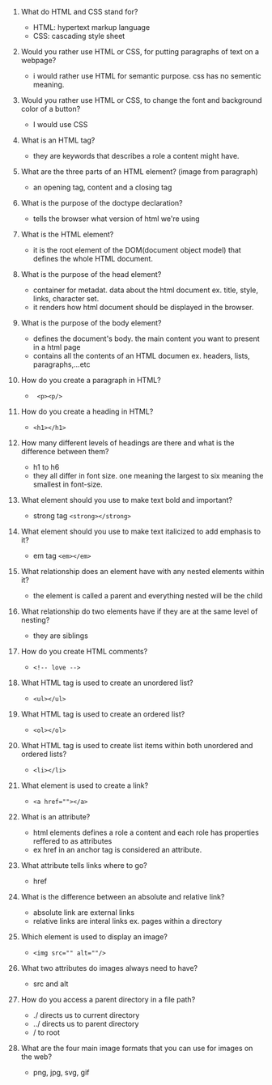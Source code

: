 1. What do HTML and CSS stand for?
    - HTML: hypertext markup language
    - CSS: cascading style sheet

2. Would you rather use HTML or CSS, for putting paragraphs of text on a webpage?
    - i would rather use HTML for semantic purpose. css has no sementic meaning.

3. Would you rather use HTML or CSS, to change the font and background color of a button?
    - I would use CSS

4. What is an HTML tag? 
    - they are keywords that describes a role a content might have.

5. What are the three parts of an HTML element? (image from paragraph)
    - an opening tag, content and a closing tag

6. What is the purpose of the doctype declaration?
    - tells the browser what version of html we're using

7. What is the HTML element?
    - it is the root element of the DOM(document object model) that defines the whole HTML document.

8. What is the purpose of the head element?
    - container for metadat. data about the html document ex. title, style, links, character set.
    - it renders how html document should be displayed in the browser.

9. What is the purpose of the body element?
    - defines the document's body. the main content you want to present in a html page
    - contains all the contents of an HTML documen ex. headers, lists, paragraphs,...etc

10. How do you create a paragraph in HTML?
    - `` <p><p/>``

11. How do you create a heading in HTML?
    - ``<h1></h1>``

12. How many different levels of headings are there and what is the difference between them?
    - h1 to h6
    - they all differ in font size. one meaning the largest to six meaning the smallest in font-size.

13. What element should you use to make text bold and important?
    - strong tag ``<strong></strong>``

14. What element should you use to make text italicized to add emphasis to it?
    - em tag ``<em></em>``

15. What relationship does an element have with any nested elements within it?
    - the element is called a parent and everything nested will be the child

16. What relationship do two elements have if they are at the same level of nesting?
    - they are siblings

17. How do you create HTML comments?
    - ``<!-- love -->``

18. What HTML tag is used to create an unordered list?
    - ``<ul></ul>``

19. What HTML tag is used to create an ordered list?
    - ``<ol></ol>``

20. What HTML tag is used to create list items within both unordered and ordered lists?
    - ``<li></li>``

21. What element is used to create a link?
    - ``<a href=""></a>``

22. What is an attribute?
    - html elements defines a role a content and each role has properties reffered to as attributes
    - ex href in an anchor tag is considered an attribute.

23. What attribute tells links where to go?
    - href

24. What is the difference between an absolute and relative link?
    - absolute link are external links
    - relative links are interal links ex. pages within a directory

25. Which element is used to display an image?
    - ``<img src="" alt=""/>``

26. What two attributes do images always need to have?
    - src and alt

27. How do you access a parent directory in a file path?
    - ./ directs us to current directory
    - ../ directs us to parent directory
    - / to root

28. What are the four main image formats that you can use for images on the web?
    - png, jpg, svg, gif

